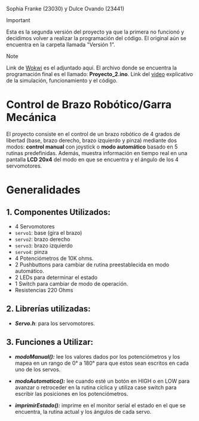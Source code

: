 Sophia Franke (23030) y Dulce Ovando (23441)
> [!IMPORTANT]
> Esta es la segunda versión del proyecto ya que la primera no funcionó y decidimos volver a realizar la programación del código. El original aún se encuentra en la carpeta llamada "Versión 1".

> [!NOTE]
> Link de [Wokwi](https://wokwi.com/projects/431972882495184897) es el adjuntado aquí.
> El archivo donde se encuentra la programación final es el llamado: **Proyecto_2.ino**.
> Link del [video](https://www.canva.com/design/DAGozV7WFKk/znER21fBJ3m2nXFhi5JNfA/edit?utm_content=DAGozV7WFKk&utm_campaign=designshare&utm_medium=link2&utm_source=sharebutton) explicativo de la simulación, funcionamiento y el código.


# Control de Brazo Robótico/Garra Mecánica
El proyecto consiste en el control de un brazo robótico de 4 grados de libertad (base, brazo derecho, brazo izquierdo y pinza) mediante dos modos: **control manual** con joystick o **modo automático** basado en 5 rutinas predefinidas. Además, muestra información en tiempo real en una pantalla **LCD 20x4** del modo en que se encuentra y el ángulo de los 4 servomotores.

# Generalidades
## **1. Componentes Utilizados:**
  - 4 Servomotores
  - `servo1`: base (gira el brazo)
  - `servo2`: brazo derecho
  - `servo3`: brazo izquierdo
  - `servo4`: pinza
  - 4 Potenciómetros de 10K ohms.
  - 2 Pushbuttons para cambiar de rutina preestablecida en modo automático.
  - 2 LEDs para determinar el estado
  - 1 Switch para cambiar de modo de operación.
  - Resistencias 220 Ohms
    
## **2. Librerías utilizadas:**
  - **_Servo.h_**: para los servomotores.

## **3. Funciones a Utilizar:**
  - **_modoManual():_** lee los valores dados por los potenciómetros y los mapea en un rango de 0° a 180° para que estos sean escritos en cada uno de los servos.
  
  - **_modoAutomatico():_** lee cuando esté un botón en HIGH o en LOW para avanzar o retroceder en la rutina cíclica y utiliza case switch para escribir las posiciones en los potenciómetros.
    
  - **_imprimirEstado():_** imprime en el monitor serial el estado en el que se encuentra, la rutina actual y los ángulos de cada servo.
